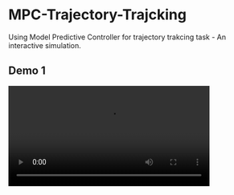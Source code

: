 # MPC-Trajectory-Trajcking
Using Model Predictive Controller for trajectory trakcing task - An interactive simulation.
<h2> Demo 1 </h2>

<video src="https://github.com/user-attachments/assets/da606c75-c51e-4947-b4a9-37cc59b40f36" width="400" controls></video>



